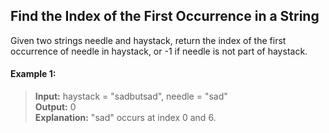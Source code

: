 ## Find the Index of the First Occurrence in a String

Given two strings needle and haystack, return the index of the first occurrence of needle in haystack, or -1 if needle is not part of haystack.

#### Example 1:
> **Input:** haystack = "sadbutsad", needle = "sad"<br>
> **Output:** 0<br>
> **Explanation:** "sad" occurs at index 0 and 6.